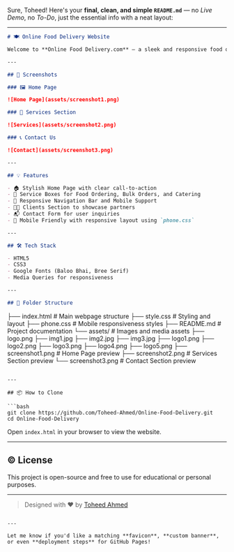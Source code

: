 Sure, Toheed! Here's your **final, clean, and simple `README.md`** — no _Live Demo_, no _To-Do_, just the essential info with a neat layout:

---

```markdown
# 🍽️ Online Food Delivery Website

Welcome to **Online Food Delivery.com** — a sleek and responsive food ordering platform designed to showcase food ordering, catering, and bulk delivery services. This project is built with HTML and CSS, making it beginner-friendly and lightweight.

---

## 📸 Screenshots

### 🖼️ Home Page

![Home Page](assets/screenshot1.png)

### 🧾 Services Section

![Services](assets/screenshot2.png)

### 📞 Contact Us

![Contact](assets/screenshot3.png)

---

## 💡 Features

- 🏠 Stylish Home Page with clear call-to-action
- 🍱 Service Boxes for Food Ordering, Bulk Orders, and Catering
- 🧾 Responsive Navigation Bar and Mobile Support
- 👨‍💼 Clients Section to showcase partners
- 📬 Contact Form for user inquiries
- 📱 Mobile Friendly with responsive layout using `phone.css`

---

## 🛠️ Tech Stack

- HTML5
- CSS3
- Google Fonts (Baloo Bhai, Bree Serif)
- Media Queries for responsiveness

---

## 📁 Folder Structure
```
├── index.html              # Main webpage structure
├── style.css               # Styling and layout
├── phone.css               # Mobile responsiveness styles
├── README.md               # Project documentation
└── assets/                 # Images and media assets
    ├── logo.png
    ├── img1.jpg
    ├── img2.jpg
    ├── img3.jpg
    ├── logo1.png
    ├── logo2.png
    ├── logo3.png
    ├── logo4.png
    ├── logo5.png
    ├── screenshot1.png     # Home Page preview
    ├── screenshot2.png     # Services Section preview
    └── screenshot3.png     # Contact Section preview

````

---

## 📦 How to Clone

```bash
git clone https://github.com/Toheed-Ahmed/Online-Food-Delivery.git
cd Online-Food-Delivery
````

Open `index.html` in your browser to view the website.

---

## © License

This project is open-source and free to use for educational or personal purposes.

---

> Designed with ❤️ by [Toheed Ahmed](https://github.com/Toheed-Ahmed)

```

---

Let me know if you'd like a matching **favicon**, **custom banner**, or even **deployment steps** for GitHub Pages!
```
